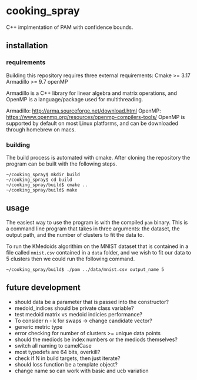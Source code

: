 # cooking_spray
C++ implmentation of PAM with confidence bounds.

## installation
### requirements
Building this repository requires three external requirements: 
Cmake >= 3.17
Armadillo >= 9.7
openMP

Armadillo is a C++ library for linear algebra and matrix operations, and OpenMP is 
a language/package used for multithreading.

Armadillo: http://arma.sourceforge.net/download.html
OpenMP: https://www.openmp.org/resources/openmp-compilers-tools/
OpenMP is supported by default on most Linux platforms, and can be downloaded through
homebrew on macs.

### building
The build process is automated with cmake. After cloning the repository the program
can be built with the following steps.
```
~/cooking_spray$ mkdir build
~/cooking_spray$ cd build
~/cooking_spray/build$ cmake ..
~/cooking_spray/build$ make
```

## usage
The easiest way to use the program is with the compiled `pam` binary. This is a command 
line program that takes in three arguments: the dataset, the output path, and the number 
of clusters to fit the data to.

To run the KMedoids algorithim on the MNIST dataset that is contained in a file called 
`mnist.csv` contained in a `data` folder, and we wish to fit our data to 5 clusters then
we could run the following command.
```
~/cooking_spray/build$ ./pam ../data/mnist.csv output_name 5
```

## future development
* should data be a parameter that is passed into the constructor?
* medoid_indices should be private class variable?
* test medoid matrix vs medoid indicies performance?
* To consider n - k for swaps -> change candidate vector?
* generic metric type
* error checking for number of clusters >= unique data points
* should the mediods be index numbers or the mediods themselves?
* switch all naming to camelCase
* most typedefs are 64 bits, overkill?
* check if N in build targets, then just iterate?
* should loss function be a template object?
* change name so can work with basic and ucb variation